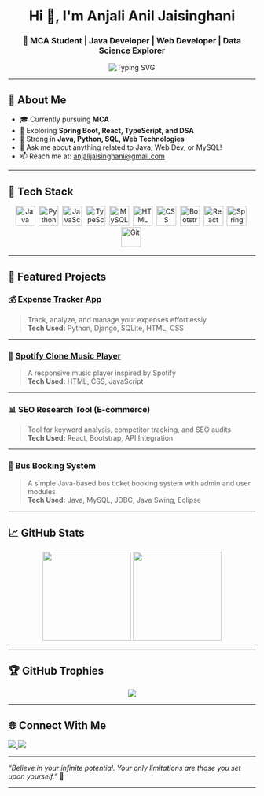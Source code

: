 <h1 align="center">Hi 👋, I'm Anjali Anil Jaisinghani</h1>
<h3 align="center">🚀 MCA Student | Java Developer | Web Developer | Data Science Explorer</h3>

<p align="center">
  <img src="https://readme-typing-svg.demolab.com?font=Fira+Code&duration=2000&pause=1000&center=true&vCenter=true&width=500&lines=Master's+in+Computer+Applications+%F0%9F%8C%9F;Learning+Spring+Boot%2C+React%2C+DSA+%26+SQL;Coding+Projects+%7C+Python+%7C+Java+%7C+Web+Dev" alt="Typing SVG" />
</p>

---

## 🚀 About Me

- 🎓 Currently pursuing **MCA**  
- 🌱 Exploring **Spring Boot, React, TypeScript, and DSA**
- 🧠 Strong in **Java, Python, SQL, Web Technologies**
- 💬 Ask me about anything related to Java, Web Dev, or MySQL!
- 📫 Reach me at: anjalijaisinghani@gmail.com

---

## 🧰 Tech Stack

<p align="center">
  <img src="https://cdn.jsdelivr.net/gh/devicons/devicon/icons/java/java-original.svg" title="Java" alt="Java" width="40" height="40"/>&nbsp;
  <img src="https://cdn.jsdelivr.net/gh/devicons/devicon/icons/python/python-original.svg" title="Python" alt="Python" width="40" height="40"/>&nbsp;
  <img src="https://cdn.jsdelivr.net/gh/devicons/devicon/icons/javascript/javascript-original.svg" title="JavaScript" alt="JavaScript" width="40" height="40"/>&nbsp;
  <img src="https://cdn.jsdelivr.net/gh/devicons/devicon/icons/typescript/typescript-original.svg" title="TypeScript" alt="TypeScript" width="40" height="40"/>&nbsp;
  <img src="https://cdn.jsdelivr.net/gh/devicons/devicon/icons/mysql/mysql-original.svg" title="MySQL" alt="MySQL" width="40" height="40"/>&nbsp;
  <img src="https://cdn.jsdelivr.net/gh/devicons/devicon/icons/html5/html5-original.svg" title="HTML5" alt="HTML" width="40" height="40"/>&nbsp;
  <img src="https://cdn.jsdelivr.net/gh/devicons/devicon/icons/css3/css3-original.svg" title="CSS3" alt="CSS" width="40" height="40"/>&nbsp;
  <img src="https://cdn.jsdelivr.net/gh/devicons/devicon/icons/bootstrap/bootstrap-original.svg" title="Bootstrap" alt="Bootstrap" width="40" height="40"/>&nbsp;
  <img src="https://cdn.jsdelivr.net/gh/devicons/devicon/icons/react/react-original.svg" title="React" alt="React" width="40" height="40"/>&nbsp;
  <img src="https://cdn.jsdelivr.net/gh/devicons/devicon/icons/spring/spring-original.svg" title="Spring Boot" alt="Spring" width="40" height="40"/>&nbsp;
  <img src="https://cdn.jsdelivr.net/gh/devicons/devicon/icons/git/git-original.svg" title="Git" alt="Git" width="40" height="40"/>&nbsp;
</p>

---

## 📌 Featured Projects

### 💰 [Expense Tracker App](https://github.com/anjalijaisinghani/expenseXpert)
> Track, analyze, and manage your expenses effortlessly  
> **Tech Used:** Python, Django, SQLite, HTML, CSS

---

### 🎵 [Spotify Clone Music Player](https://github.com/anjalijaisinghani/spotify)
> A responsive music player inspired by Spotify  
> **Tech Used:** HTML, CSS, JavaScript

---

### 📊 SEO Research Tool (E-commerce)
> Tool for keyword analysis, competitor tracking, and SEO audits  
> **Tech Used:** React, Bootstrap, API Integration

---

### 🚌 Bus Booking System
> A simple Java-based bus ticket booking system with admin and user modules  
> **Tech Used:** Java, MySQL, JDBC, Java Swing, Eclipse

---

## 📈 GitHub Stats

<p align="center">
  <img src="https://github-readme-stats.vercel.app/api?username=anjalijaisinghani&show_icons=true&theme=radical" height="180em"/>
  <img src="https://github-readme-stats.vercel.app/api/top-langs/?username=anjalijaisinghani&layout=compact&theme=radical" height="180em"/>
</p>

---

## 🏆 GitHub Trophies

<p align="center">
  <img src="https://github-profile-trophy.vercel.app/?username=anjalijaisinghani&theme=algolia&no-frame=true&column=6&margin-w=15" />
</p>

---

## 🌐 Connect With Me

<p align="left">
  <a href="https://www.linkedin.com/in/anjali-jaisinghani-764409347" target="_blank">
    <img src="https://img.shields.io/badge/LinkedIn-blue?style=flat&logo=linkedin&logoColor=white" />
  </a>
  <a href="mailto:anjalijaisinghani@gmail.com">
    <img src="https://img.shields.io/badge/Gmail-D14836?style=flat&logo=gmail&logoColor=white" />
  </a>
</p>

---

_“Believe in your infinite potential. Your only limitations are those you set upon yourself.”_ 💫

---
